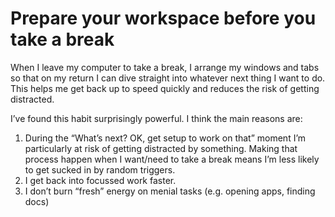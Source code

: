 # Prepare your workspace before you take a break
When I leave my computer to take a break, I arrange my windows and tabs so that on my return I can dive straight into whatever next thing I want to do. This helps me get back up to speed quickly and reduces the risk of getting distracted.

I’ve found this habit surprisingly powerful. I think the main reasons are:

1. During the “What’s next? OK, get setup to work on that” moment I’m particularly at risk of getting distracted by something. Making that process happen when I want/need to take a break means I’m less likely to get sucked in by random triggers.
2. I get back into focussed work faster.
3. I don’t burn “fresh” energy on menial tasks (e.g. opening apps, finding docs)


<!-- #web/useful -->

<!-- {BearID:prepare-your-workspace-before-you-take-a-break.md} -->
